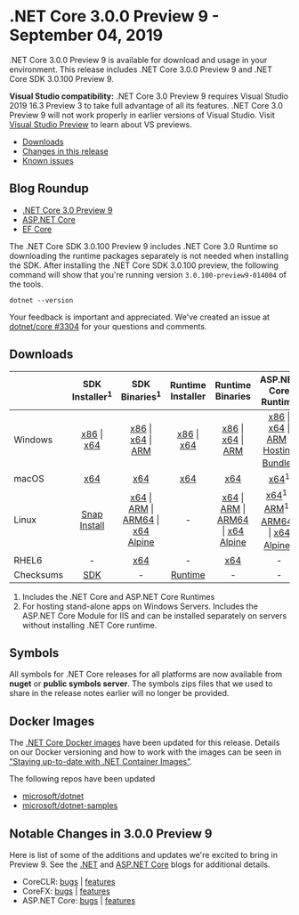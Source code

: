 # .NET Core 3.0.0 Preview 9 - September 04, 2019

.NET Core 3.0.0 Preview 9 is available for download and usage in your environment. This release includes .NET Core 3.0.0 Preview 9 and .NET Core SDK 3.0.100 Preview 9.

**Visual Studio compatibility:** .NET Core 3.0 Preview 9 requires Visual Studio 2019 16.3 Preview 3 to take full advantage of all its features. .NET Core 3.0 Preview 9 will not work properly in earlier versions of Visual Studio. Visit [Visual Studio Preview](https://visualstudio.microsoft.com/vs/preview/) to learn about VS previews.

* [Downloads](#downloads)
* [Changes in this release](#notable-changes-in-300-preview-9)
* [Known issues](3.0.0-preview-known-issues.md)

## Blog Roundup

* [.NET Core 3.0 Preview 9][dotnet-blog]
* [ASP.NET Core][aspnet-blog]
* [EF Core][ef-blog]

The .NET Core SDK 3.0.100 Preview 9 includes .NET Core 3.0 Runtime so downloading the runtime packages separately is not needed when installing the SDK. After installing the .NET Core SDK 3.0.100 preview, the following command will show that you're running version `3.0.100-preview9-014004` of the tools.

`dotnet --version`

Your feedback is important and appreciated. We've created an issue at [dotnet/core #3304](https://github.com/dotnet/core/issues/3304) for your questions and comments.

## Downloads

|           | SDK Installer<sup>1</sup>                        | SDK Binaries<sup>1</sup>                 | Runtime Installer                                        | Runtime Binaries                                 | ASP.NET Core Runtime           |
| --------- | :------------------------------------------:     | :----------------------:                 | :---------------------------:                            | :-------------------------:                      | :-----------------:            |
| Windows   | [x86][dotnet-sdk-win-x86.exe] \| [x64][dotnet-sdk-win-x64.exe] | [x86][dotnet-sdk-win-x86.zip] \| [x64][dotnet-sdk-win-x64.zip] \| [ARM][dotnet-sdk-win-arm.zip] | [x86][dotnet-runtime-win-x86.exe] \| [x64][dotnet-runtime-win-x64.exe] | [x86][dotnet-runtime-win-x86.zip] \| [x64][dotnet-runtime-win-x64.zip] \| [ARM][dotnet-runtime-win-arm.zip]  | [x86][aspnetcore-runtime-win-x86.exe] \| [x64][aspnetcore-runtime-win-x64.exe] \| [ARM][aspnetcore-runtime-win-arm.zip] \|<br/> [Hosting Bundle][dotnet-hosting-win.exe]<sup>2</sup> |
| macOS     | [x64][dotnet-sdk-osx-x64.pkg]  | [x64][dotnet-sdk-osx-x64.tar.gz]     | [x64][dotnet-runtime-osx-x64.pkg] | [x64][dotnet-runtime-osx-x64.tar.gz] | [x64][aspnetcore-runtime-osx-x64.tar.gz]<sup>1</sup>
| Linux     |  [Snap Install](3.0.0-preview8-download.md)  | [x64][dotnet-sdk-linux-x64.tar.gz] \| [ARM][dotnet-sdk-linux-arm.tar.gz] \| [ARM64][dotnet-sdk-linux-arm64.tar.gz] \| [x64 Alpine][dotnet-sdk-linux-musl-x64.tar.gz] | - | [x64][dotnet-runtime-linux-x64.tar.gz] \| [ARM][dotnet-runtime-linux-arm.tar.gz] \| [ARM64][dotnet-runtime-linux-arm64.tar.gz] \| [x64 Alpine][dotnet-runtime-linux-musl-x64.tar.gz] | [x64][aspnetcore-runtime-linux-x64.tar.gz]<sup>1</sup>  \| [ARM][aspnetcore-runtime-linux-arm.tar.gz]<sup>1</sup> \| [ARM64][aspnetcore-runtime-linux-arm64.tar.gz]<sup>1</sup> \| [x64 Alpine][aspnetcore-runtime-linux-musl-x64.tar.gz]<sup>1</sup> |
| RHEL6     | -                                                | [x64][dotnet-sdk-rhel.6-x64.tar.gz]                    | -                                                        | [x64][dotnet-runtime-rhel.6-x64.tar.gz] | - |
| Checksums | [SDK][checksums-sdk]                             | -                                        | [Runtime][checksums-runtime]                             | - | - |

1. Includes the .NET Core and ASP.NET Core Runtimes
2. For hosting stand-alone apps on Windows Servers. Includes the ASP.NET Core Module for IIS and can be installed separately on servers without installing .NET Core runtime.

## Symbols
All symbols for .NET Core releases for all platforms are now available from **nuget** or **public symbols server**. The symbols zips files that we used to share in the release notes earlier will no longer be provided.

## Docker Images

The [.NET Core Docker images](https://hub.docker.com/r/microsoft/dotnet/) have been updated for this release. Details on our Docker versioning and how to work with the images can be seen in ["Staying up-to-date with .NET Container Images"](https://devblogs.microsoft.com/dotnet/staying-up-to-date-with-net-container-images/).

The following repos have been updated

* [microsoft/dotnet](https://hub.docker.com/r/microsoft/dotnet)
* [microsoft/dotnet-samples](https://hub.docker.com/r/microsoft/dotnet-samples)

## Notable Changes in 3.0.0 Preview 9

Here is list of some of the additions and updates we're excited to bring in Preview 9. See the [.NET][dotnet-blog] and [ASP.NET Core][aspnet-blog] blogs for additional details.

* CoreCLR: [bugs][coreclr_bugs] | [features][coreclr_features]
* CoreFX: [bugs][corefx_bugs] | [features][corefx_features]
* ASP.NET Core: [bugs][aspnet_bugs] | [features][aspnet_features]

[blob-runtime]: https://dotnetcli.blob.core.windows.net/dotnet/Runtime/
[blob-sdk]: https://dotnetcli.blob.core.windows.net/dotnet/Sdk/
[release-notes]: https://github.com/dotnet/core/blob/main/release-notes/3.0/preview/3.0.0-preview9.md

[//]: # ( Runtime 3.0.0-preview9-19423-09)
[dotnet-apphost-pack-x64.deb]: https://download.visualstudio.microsoft.com/download/pr/1693593e-d1c8-4728-81d3-704666e15a59/8540d1594208edd6874deca47437f3b5/dotnet-apphost-pack-3.0.0-preview9-19423-09-x64.deb
[dotnet-apphost-pack-x64.rpm]: https://download.visualstudio.microsoft.com/download/pr/4a226245-b22a-4776-bea1-398a4698d62b/e471b37a8ffae01aa79e88bcca262295/dotnet-apphost-pack-3.0.0-preview9-19423-09-x64.rpm
[dotnet-host-x64.deb]: https://download.visualstudio.microsoft.com/download/pr/09e25de1-3dd8-4263-b58e-757f4bd1608b/1ddc78ef1aea2859c81b100fc0d1b40a/dotnet-host-3.0.0-preview9-19423-09-x64.deb
[dotnet-host-x64.rpm]: https://download.visualstudio.microsoft.com/download/pr/44eb0746-450f-42b5-8c9b-7cfbe6b5c598/777cfbda76723e96d039ae72e53d36b7/dotnet-host-3.0.0-preview9-19423-09-x64.rpm
[dotnet-hostfxr-x64.deb]: https://download.visualstudio.microsoft.com/download/pr/c40cc1d2-77ac-4f30-8e51-e8656f62daf0/0db9301e24c7510f48250c47f7748d04/dotnet-hostfxr-3.0.0-preview9-19423-09-x64.deb
[dotnet-hostfxr-x64.rpm]: https://download.visualstudio.microsoft.com/download/pr/c652148b-3150-47d7-8066-2bafc4ddcfa1/4e219e2e8a2adcd568a25d100cc754d2/dotnet-hostfxr-3.0.0-preview9-19423-09-x64.rpm
[dotnet-hosting-win.exe]: https://download.visualstudio.microsoft.com/download/pr/276b36f0-ecaa-4c09-91c3-f9dc409d03dd/eda0c93372662a7b5d502eb51789862c/dotnet-hosting-3.0.0-preview9.19424.4-win.exe
[dotnet-runtime-linux-arm.tar.gz]: https://download.visualstudio.microsoft.com/download/pr/455e43f5-33fd-4ed6-a80b-8ea0e47b0602/dd4beb386bc6a45f6e65950e8d908436/dotnet-runtime-3.0.0-preview9-19423-09-linux-arm.tar.gz
[dotnet-runtime-linux-arm64.tar.gz]: https://download.visualstudio.microsoft.com/download/pr/8a432528-d1d5-434e-a020-c3e19036bd64/f185584880e4f65543ebf0b81c6dc412/dotnet-runtime-3.0.0-preview9-19423-09-linux-arm64.tar.gz
[dotnet-runtime-linux-musl-x64.tar.gz]: https://download.visualstudio.microsoft.com/download/pr/497da7c1-0726-4379-ab50-8a0f9b316dea/ec21de4734d3cd84397f8aa6c1e1f481/dotnet-runtime-3.0.0-preview9-19423-09-linux-musl-x64.tar.gz
[dotnet-runtime-linux-x64.tar.gz]: https://download.visualstudio.microsoft.com/download/pr/daf57b64-36b6-405e-9e12-0a8627b46951/07c100dd9aed24440e9147daf79f2aa2/dotnet-runtime-3.0.0-preview9-19423-09-linux-x64.tar.gz
[dotnet-runtime-osx-x64.pkg]: https://download.visualstudio.microsoft.com/download/pr/9ab504e0-0542-4395-89bf-05e6bff3804d/ba38fc635129b2f09917f2b71dcc6d3d/dotnet-runtime-3.0.0-preview9-19423-09-osx-x64.pkg
[dotnet-runtime-osx-x64.tar.gz]: https://download.visualstudio.microsoft.com/download/pr/f3f71181-cfcd-4fb4-9a59-29dc6fda11a8/ba447462b97e17512a1f183d5404d713/dotnet-runtime-3.0.0-preview9-19423-09-osx-x64.tar.gz
[dotnet-runtime-rhel.6-x64.tar.gz]: https://download.visualstudio.microsoft.com/download/pr/3c1cfce1-404c-43c0-b78f-b0b9dc983ae9/807a0a546f0eefa1baaac6787d3061a2/dotnet-runtime-3.0.0-preview9-19423-09-rhel.6-x64.tar.gz
[dotnet-runtime-win-arm.zip]: https://download.visualstudio.microsoft.com/download/pr/9e6a4d64-b9ac-43c2-aa34-e4fd8de432d6/7cb8a7d3c0be85741f91668ce6ad7a79/dotnet-runtime-3.0.0-preview9-19423-09-win-arm.zip
[dotnet-runtime-win-x64.exe]: https://download.visualstudio.microsoft.com/download/pr/de8ca51f-eb8a-4e1e-8c12-62df8f5592cb/8ed1eff5c1e4babc53a985808accca30/dotnet-runtime-3.0.0-preview9-19423-09-win-x64.exe
[dotnet-runtime-win-x64.zip]: https://download.visualstudio.microsoft.com/download/pr/96a70cdf-8d5b-4e08-9782-6830cf769371/4f9c1caeac6e55ff329627b99cfaae71/dotnet-runtime-3.0.0-preview9-19423-09-win-x64.zip
[dotnet-runtime-win-x86.exe]: https://download.visualstudio.microsoft.com/download/pr/52edee76-5dbe-478c-9fc1-393918a4387a/9b83145f218e104173c74d93c98e1779/dotnet-runtime-3.0.0-preview9-19423-09-win-x86.exe
[dotnet-runtime-win-x86.zip]: https://download.visualstudio.microsoft.com/download/pr/96556d20-a38f-4634-957c-dbb34a7a49e3/1ba97e85324c0721a6b8aeb5822e1bb4/dotnet-runtime-3.0.0-preview9-19423-09-win-x86.zip
[dotnet-runtime-x64.deb]: https://download.visualstudio.microsoft.com/download/pr/e96af339-d9d2-427e-9b98-1d150544e41c/3d81321efa1bd44eb4d7ba4f6cdbf02e/dotnet-runtime-3.0.0-preview9-19423-09-x64.deb
[dotnet-runtime-x64.rpm]: https://download.visualstudio.microsoft.com/download/pr/709366dd-ec10-46cc-beec-c187c719c22e/7035b351f2606616d59985c93964eafa/dotnet-runtime-3.0.0-preview9-19423-09-x64.rpm
[dotnet-runtime-deps-centos.7-x64.rpm]: https://download.visualstudio.microsoft.com/download/pr/8864e4a7-3ac3-41ba-9f8e-89f4fdedb09b/051389bc5543a6911973d857fa2ed56d/dotnet-runtime-deps-3.0.0-preview9-19423-09-centos.7-x64.rpm
[dotnet-runtime-deps-fedora.27-x64.rpm]: https://download.visualstudio.microsoft.com/download/pr/08ee1611-fc7e-450a-9055-edee6536ba40/9a6806d3fb3d73cd9b84f6843fc73079/dotnet-runtime-deps-3.0.0-preview9-19423-09-fedora.27-x64.rpm
[dotnet-runtime-deps-opensuse.42-x64.rpm]: https://download.visualstudio.microsoft.com/download/pr/d017567b-939c-4204-b15b-8b49ce007c08/97321505db9f55bc922ecc5fad790c09/dotnet-runtime-deps-3.0.0-preview9-19423-09-opensuse.42-x64.rpm
[dotnet-runtime-deps-oraclelinux.7-x64.rpm]: https://download.visualstudio.microsoft.com/download/pr/3d326bf9-62f2-42fd-aa6b-8b1ee3bdd937/9617d25fa9853f730bd5f388eda389fd/dotnet-runtime-deps-3.0.0-preview9-19423-09-oraclelinux.7-x64.rpm
[dotnet-runtime-deps-rhel.7-x64.rpm]: https://download.visualstudio.microsoft.com/download/pr/8cecaf9f-8000-45f1-a6c2-bd1efef249a5/cded1ad9da35344ecfa2d377d629744f/dotnet-runtime-deps-3.0.0-preview9-19423-09-rhel.7-x64.rpm
[dotnet-runtime-deps-sles.12-x64.rpm]: https://download.visualstudio.microsoft.com/download/pr/c0bdf9b3-5c99-47b5-960f-7ce148987e5d/ed62e66828aec60aefaced3174dd6d05/dotnet-runtime-deps-3.0.0-preview9-19423-09-sles.12-x64.rpm
[dotnet-runtime-deps-x64.deb]: https://download.visualstudio.microsoft.com/download/pr/94413b27-2380-475e-b5c2-627e05f5964e/7a155f7b54b7fbf3d79442b7c6f768c0/dotnet-runtime-deps-3.0.0-preview9-19423-09-x64.deb
[dotnet-targeting-pack-x64.deb]: https://download.visualstudio.microsoft.com/download/pr/cdb44a9d-0206-402f-83a2-3c01877b59ff/d3103becb436731e940d1ea75eac53f5/dotnet-targeting-pack-3.0.0-preview9-19423-09-x64.deb
[dotnet-targeting-pack-x64.rpm]: https://download.visualstudio.microsoft.com/download/pr/5a1b17fa-24e4-4fd2-87e8-d79d205b8326/11b65f6f2bdfbee63189bea9c5ad7c6c/dotnet-targeting-pack-3.0.0-preview9-19423-09-x64.rpm
[netstandard-targeting-pack-osx-x64.pkg]: https://download.visualstudio.microsoft.com/download/pr/2f947bb4-ea8c-430c-b5b6-a4e82fea7352/6c8679a80b3c4d7140c4adb1872c5e61/netstandard-targeting-pack-2.1.0-preview9-19423-09-osx-x64.pkg
[netstandard-targeting-pack-x64.deb]: https://download.visualstudio.microsoft.com/download/pr/74de6be8-877f-4609-b79b-38dede445116/adcf4dd307da5cf2923eb84ecedf12f7/netstandard-targeting-pack-2.1.0-preview9-19423-09-x64.deb
[netstandard-targeting-pack-x64.rpm]: https://download.visualstudio.microsoft.com/download/pr/ca243303-ff84-4b93-8d0c-dc96da328535/73ab4a81c7f2e5aec19f6764f8b59cfb/netstandard-targeting-pack-2.1.0-preview9-19423-09-x64.rpm
[windowsdesktop-x64.exe]: https://download.visualstudio.microsoft.com/download/pr/37e5a3c7-04c9-4792-9d30-d91caeb7e083/237de0bfa7c919ccb9c965dab51cbba8/windowsdesktop-runtime-3.0.0-preview9-19423-09-win-x64.exe
[windowsdesktop-x64.exe]: https://download.visualstudio.microsoft.com/download/pr/e17aad33-592e-41af-880a-7ddebf411362/628e3a775b8f89e9a14124320d62cdcc/windowsdesktop-runtime-3.0.0-preview9-19423-09-win-x86.exe

[//]: # ( ASP 3.0.0-preview9.19424.4)
[aspnetcore-runtime-linux-arm.tar.gz]: https://download.visualstudio.microsoft.com/download/pr/15301e9a-29b0-475b-90c0-bf5c9ac29d8f/97fb7e6d979e3e403d7d462b0e31a976/aspnetcore-runtime-3.0.0-preview9.19424.4-linux-arm.tar.gz
[aspnetcore-runtime-linux-arm64.tar.gz]: https://download.visualstudio.microsoft.com/download/pr/4ca3622d-5ff1-4478-9b7b-5f47cfb7f070/9623cb1f6dea28530695a0fd3032fa30/aspnetcore-runtime-3.0.0-preview9.19424.4-linux-arm64.tar.gz
[aspnetcore-runtime-linux-musl-x64.tar.gz]: https://download.visualstudio.microsoft.com/download/pr/515424d7-bcc5-4b9a-b17a-6eba4dd06bea/57f47aa0470eed375023f68d4b2bc3e4/aspnetcore-runtime-3.0.0-preview9.19424.4-linux-musl-x64.tar.gz
[aspnetcore-runtime-linux-x64.tar.gz]: https://download.visualstudio.microsoft.com/download/pr/d881776c-82d7-4d50-b13c-9a848da46001/d55ce79c2b3a61b303cb826b7c460d20/aspnetcore-runtime-3.0.0-preview9.19424.4-linux-x64.tar.gz
[aspnetcore-runtime-osx-x64.tar.gz]: https://download.visualstudio.microsoft.com/download/pr/cfd99db2-6a2e-4284-a643-7df386ff46c6/08d5c909e96882d335448494c3609df9/aspnetcore-runtime-3.0.0-preview9.19424.4-osx-x64.tar.gz
[aspnetcore-runtime-rh.rhel.7-x64.rpm]: https://download.visualstudio.microsoft.com/download/pr/57c09261-4d1d-4e28-ac16-3af9a5ebbd60/c6822410dbb46ce1954cbdda7ac4b437/aspnetcore-runtime-3.0.0-preview9.19424.4-rh.rhel.7-x64.rpm
[aspnetcore-runtime-win-arm.zip]: https://download.visualstudio.microsoft.com/download/pr/a93cc3b0-3669-4f69-aa3b-eb71993bbca1/74cc04c1f12a891a253021705b49c493/aspnetcore-runtime-3.0.0-preview9.19424.4-win-arm.zip
[aspnetcore-runtime-win-x64.exe]: https://download.visualstudio.microsoft.com/download/pr/b72e6e35-e757-45e4-bf90-d29d826369c8/5d11351640f7f6c5d6a419b6038efcef/aspnetcore-runtime-3.0.0-preview9.19424.4-win-x64.exe
[aspnetcore-runtime-win-x64.zip]: https://download.visualstudio.microsoft.com/download/pr/58810862-e577-45cc-9627-31b26cba984d/d6efa18021773118795a106c56884afa/aspnetcore-runtime-3.0.0-preview9.19424.4-win-x64.zip
[aspnetcore-runtime-win-x86.exe]: https://download.visualstudio.microsoft.com/download/pr/2a3b8b08-849c-450d-9f3c-7c02ec48d316/a215723cad9deb4edcccfffbce0479f1/aspnetcore-runtime-3.0.0-preview9.19424.4-win-x86.exe
[aspnetcore-runtime-win-x86.zip]: https://download.visualstudio.microsoft.com/download/pr/2c4e1e45-8297-4fd8-ac37-2265d18965c1/482d12afcb2ba2f22a645192e08c4f2d/aspnetcore-runtime-3.0.0-preview9.19424.4-win-x86.zip
[aspnetcore-runtime-x64.deb]: https://download.visualstudio.microsoft.com/download/pr/bf6ef79c-6525-4610-8dbb-c3f484083838/dcc596ef611f9f4c1e738f3eb9db8fbd/aspnetcore-runtime-3.0.0-preview9.19424.4-x64.deb
[aspnetcore-runtime-x64.rpm]: https://download.visualstudio.microsoft.com/download/pr/77691b2d-a644-45e0-99d0-8caa80fea587/3367bc499c07cb1de31ad19b30fa4731/aspnetcore-runtime-3.0.0-preview9.19424.4-x64.rpm
[aspnetcore-targeting-pack.deb]: https://download.visualstudio.microsoft.com/download/pr/78c8f182-da7d-4652-9fae-f2db9aceb1ee/30b94fbce292b85c6b384ac6beac5d6c/aspnetcore-targeting-pack-3.0.0-preview9.19424.4.deb
[aspnetcore-targeting-pack.rpm]: https://download.visualstudio.microsoft.com/download/pr/3dac7448-b889-4f1c-967e-299092f869c9/f91839af54f410010adb1b1dae1e8872/aspnetcore-targeting-pack-3.0.0-preview9.19424.4.rpm
[dotnet-hosting-win.exe]: https://download.visualstudio.microsoft.com/download/pr/276b36f0-ecaa-4c09-91c3-f9dc409d03dd/eda0c93372662a7b5d502eb51789862c/dotnet-hosting-3.0.0-preview9.19424.4-win.exe

[//]: # ( SDK 3.0.100-preview9-014004 )
[dotnet-sdk-linux-arm.tar.gz]: https://download.visualstudio.microsoft.com/download/pr/33387ff2-7687-4564-a90d-28b9539e0d3b/f75a063b80fc5a94a4d35689aee8b108/dotnet-sdk-3.0.100-preview9-014004-linux-arm.tar.gz
[dotnet-sdk-linux-arm64.tar.gz]: https://download.visualstudio.microsoft.com/download/pr/c068c551-5f8c-4409-afd5-dac6a8aea3fe/b38a1104afbde07e5b9c89dbd2e0c894/dotnet-sdk-3.0.100-preview9-014004-linux-arm64.tar.gz
[dotnet-sdk-linux-musl-x64.tar.gz]: https://download.visualstudio.microsoft.com/download/pr/b5e38200-69e4-4746-9e5f-c1d09d2c5107/320a3339dfbc57512578a5c150a388ca/dotnet-sdk-3.0.100-preview9-014004-linux-musl-x64.tar.gz
[dotnet-sdk-linux-x64.tar.gz]: https://download.visualstudio.microsoft.com/download/pr/498b8b41-7626-435e-bea8-878c39ccbbf3/c8df08e881d1bcf9a49a9ff5367090cc/dotnet-sdk-3.0.100-preview9-014004-linux-x64.tar.gz
[dotnet-sdk-osx-x64.pkg]: https://download.visualstudio.microsoft.com/download/pr/71504836-0710-43bd-9a92-cda5a3f9ddb8/a8f8e7a94d3c81597dc2787e4e3d1594/dotnet-sdk-3.0.100-preview9-014004-osx-x64.pkg
[dotnet-sdk-osx-x64.tar.gz]: https://download.visualstudio.microsoft.com/download/pr/b25c19cb-12f4-4489-89e3-883f3dde778b/04bcedf04365fa445266be2392805119/dotnet-sdk-3.0.100-preview9-014004-osx-x64.tar.gz
[dotnet-sdk-rhel.6-x64.tar.gz]: https://download.visualstudio.microsoft.com/download/pr/a988d7c7-fe58-44d7-91b9-ebb1695337e0/81fb1aa4f25c6f5ced2d20b53b55bb73/dotnet-sdk-3.0.100-preview9-014004-rhel.6-x64.tar.gz
[dotnet-sdk-win-arm.zip]: https://download.visualstudio.microsoft.com/download/pr/8e6514be-40ab-4a7c-9b70-030aab66a1e0/e8e1679559f20cb16ed889dee974ddb0/dotnet-sdk-3.0.100-preview9-014004-win-arm.zip
[dotnet-sdk-win-x64.exe]: https://download.visualstudio.microsoft.com/download/pr/27e21201-9d9d-49c9-a80e-fe09a7859c06/26c8cf6cd21c350f929440f3f0d1d631/dotnet-sdk-3.0.100-preview9-014004-win-x64.exe
[dotnet-sdk-win-x64.zip]: https://download.visualstudio.microsoft.com/download/pr/cf308e61-4616-4589-ba17-dc734a36396e/0192d412fd0d8ad2400f8186f7e99f8f/dotnet-sdk-3.0.100-preview9-014004-win-x64.zip
[dotnet-sdk-win-x86.exe]: https://download.visualstudio.microsoft.com/download/pr/3566ffc0-fb0f-447c-b300-4e98571d75a7/e2b953ef55235cf86a4b1128d6a3699c/dotnet-sdk-3.0.100-preview9-014004-win-x86.exe
[dotnet-sdk-win-x86.zip]: https://download.visualstudio.microsoft.com/download/pr/1e5f4ef6-4d1e-4e33-aba9-3d50a568959c/7644caad1a404d87d92717abf7ab7a58/dotnet-sdk-3.0.100-preview9-014004-win-x86.zip
[dotnet-sdk-x64.deb]: https://download.visualstudio.microsoft.com/download/pr/a28f44b5-58b2-438d-a4fd-c051521bf4b8/2df57a1d2364056cf9f235c556e2786f/dotnet-sdk-3.0.100-preview9-014004-x64.deb
[dotnet-sdk-x64.rpm]: https://download.visualstudio.microsoft.com/download/pr/856c0a5a-f53d-407a-bc5b-d60583535b65/0775b28cd24b7dbfcda0efafbcdd32c2/dotnet-sdk-3.0.100-preview9-014004-x64.rpm

[checksums-runtime]: https://dotnetcli.blob.core.windows.net/dotnet/checksums/3.0.0-preview9-19423-09-runtime-sha.txt
[checksums-sdk]: https://dotnetcli.blob.core.windows.net/dotnet/checksums/3.0.100-preview9-014004-sdk-sha.txt

[linux-install]: https://learn.microsoft.com/dotnet/core/install/linux
[linux-setup]: https://github.com/dotnet/core/blob/main/Documentation/linux-setup.md

[dotnet-blog]: https://devblogs.microsoft.com/dotnet/announcing-net-core-3-0-preview-9/
[aspnet-blog]: https://devblogs.microsoft.com/aspnet/asp-net-core-and-blazor-updates-in-net-core-3-0-preview-9/
[ef-blog]: https://devblogs.microsoft.com/dotnet/announcing-entity-framework-core-3-0-preview-9-and-entity-framework-6-3-preview-9

[aspnet_bugs]: https://github.com/aspnet/AspNetCore/issues?q=is%3Aissue+milestone%3A3.0.0-preview9+label%3ADone+label%3Abug
[aspnet_features]: https://github.com/aspnet/AspNetCore/issues?q=is%3Aissue+milestone%3A3.0.0-preview9+label%3ADone+label%3Aenhancement
[coreclr_bugs]: https://github.com/dotnet/coreclr/issues?utf8=%E2%9C%93&q=is%3Aissue+milestone%3A3.0+label%3Abug+
[coreclr_features]: https://github.com/dotnet/coreclr/issues?q=is%3Aissue+milestone%3A3.0+label%3Aenhancement
[corefx_bugs]: https://github.com/dotnet/corefx/issues?q=is%3Aissue+milestone%3A3.0+label%3Abug
[corefx_features]: https://github.com/dotnet/corefx/issues?q=is%3Aissue+milestone%3A3.0+label%3Aenhancement
